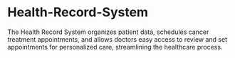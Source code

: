 # Health-Record-System
The Health Record System organizes patient data, schedules cancer treatment appointments, and allows doctors easy access to review and set appointments for personalized care, streamlining the healthcare process.
